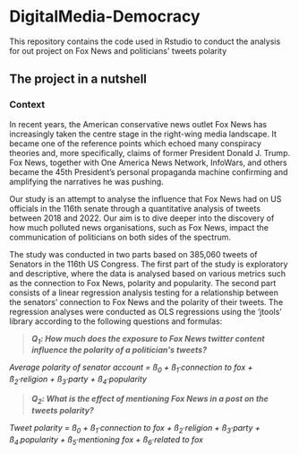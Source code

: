 # DigitalMedia-Democracy
This repository contains the code used in Rstudio to conduct the analysis for out project on Fox News and politicians' tweets polarity

## The project in a nutshell

### Context
In recent years, the American conservative news outlet Fox News has increasingly taken the centre stage in the right-wing media landscape. It became one of the reference points which echoed many conspiracy theories and, more specifically, claims of former President Donald J. Trump. Fox News, together with One America News Network, InfoWars, and others became the 45th President’s personal propaganda machine confirming and amplifying the narratives he was pushing.

Our study is an attempt to analyse the influence that Fox News had on US officials in the 116th senate through a quantitative analysis of tweets between 2018 and 2022. Our aim is to dive deeper into the discovery of how much polluted news organisations, such as Fox News, impact the communication of politicians on both sides of the spectrum.

The study was conducted in two parts based on 385,060 tweets of Senators in the 116th US Congress. The first part of the study is exploratory and descriptive, where the data is analysed based on various metrics such as the connection to Fox News, polarity and popularity. The second part consists of a linear regression analysis testing for a relationship between the senators’ connection to Fox News and the polarity of their tweets. The regression analyses were conducted as OLS regressions using the ‘jtools’ library according to the following questions and formulas:

> ***Q<sub>1</sub>: How much does the exposure to Fox News twitter content influence the polarity of a politician's tweets?***

_Average polarity of senator account = ß<sub>0</sub> + ß<sub>1</sub>·connection to fox + ß<sub>2</sub>·religion + ß<sub>3</sub>·party + ß<sub>4</sub>·popularity_

> ***Q<sub>2</sub>: What is the effect of mentioning Fox News in a post on the tweets polarity?***

_Tweet polarity = ß<sub>0</sub> + ß<sub>1</sub>·connection to fox + ß<sub>2</sub>·religion + ß<sub>3</sub>·party + ß<sub>4·</sub>popularity + ß<sub>5</sub>·mentioning fox + ß<sub>6</sub>·related to fox_




